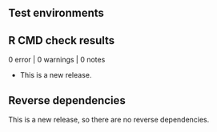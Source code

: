 ## Test environments

## R CMD check results

0 error  | 0 warnings | 0 notes

* This is a new release.

## Reverse dependencies

This is a new release, so there are no reverse dependencies.
